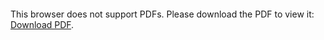 <object data="https://github.com/malcolmw/curriculum_vitae/blob/master/main.pdf" type="application/pdf" width="700px" height="700px">
    <embed src="https://github.com/malcolmw/curriculum_vitae/blob/master/main.pdf">
        <p>This browser does not support PDFs. Please download the PDF to view it: <a href="https://github.com/malcolmw/curriculum_vitae/blob/master/main.pdf">Download PDF</a>.</p>
    </embed>
</object>
